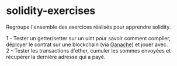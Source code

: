 # solidity-exercises
Regroupe l'ensemble des exercices réalisés pour apprendre solidity.  
  
1 - Tester un getter/setter sur un uint pour savoir comment compiler, déployer le contrat sur une blockchain (via [Ganache](https://trufflesuite.com/ganache/)) et jouer avec.  
2 - Tester les transactions d'ether, cumuler les sommes envoyées et récupérer la dernière adresse qui a payé.  
